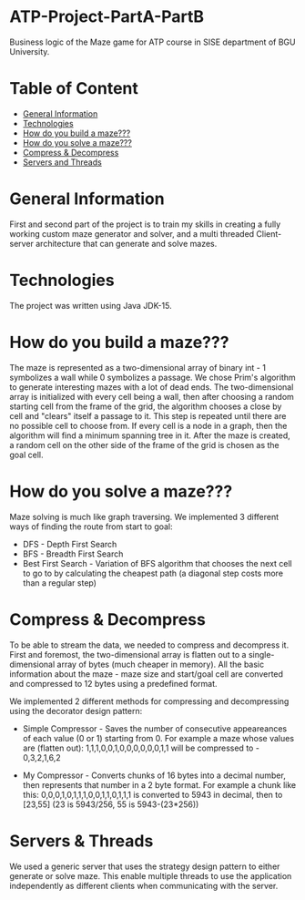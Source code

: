 # ATP-Project-PartA-PartB

Business logic of the Maze game for ATP course in SISE department of BGU University.

# Table of Content
* [General Information](#General-Information)
* [Technologies](#Technologies)
* [How do you build a maze???](#How-do-you-build-a-maze???)
* [How do you solve a maze???](#How-do-you-solve-a-maze???)
* [Compress & Decompress](#Compress-&-Decompress)
* [Servers and Threads](#Servers-&-Threads)

# General Information
First and second part of the project is to train my skills in creating a fully working custom maze generator and solver, and a multi threaded Client-server architecture that can generate and solve mazes.

# Technologies
The project was written using Java JDK-15.

# How do you build a maze???
The maze is represented as a two-dimensional array of binary int - 1 symbolizes a wall while 0 symbolizes a passage. We chose Prim's algorithm to generate interesting mazes with a lot of dead ends. The two-dimensional array is initialized with every cell being a wall, then after choosing a random starting cell from the frame of the grid, the algorithm chooses a close by cell and "clears" itself a passage to it. This step is repeated until there are no possible cell to choose from. If every cell is a node in a graph, then the algorithm will find a minimum spanning tree in it. After the maze is created, a random cell on the other side of the frame of the grid is chosen as the goal cell.

# How do you solve a maze???
Maze solving is much like graph traversing. We implemented 3 different ways of finding the route from start to goal:
* DFS - Depth First Search
* BFS - Breadth First Search
* Best First Search - Variation of BFS  algorithm that chooses the next cell to go to by calculating the cheapest path (a diagonal step costs more than a regular step)

# Compress & Decompress
To be able to stream the data, we needed to compress and decompress it. First and foremost, the two-dimensional array is flatten out to a single-dimensional array of bytes (much cheaper in memory). All the basic information about the maze - maze size and start/goal cell are converted and compressed to 12 bytes using a predefined format.

We implemented 2 different methods for compressing and decompressing using the decorator design pattern:

* Simple Compressor - Saves the number of consecutive appeareances of each value (0 or 1) starting from 0. 
For example a maze whose values are (flatten out): 1,1,1,0,0,1,0,0,0,0,0,0,1,1 will be compressed to - 0,3,2,1,6,2

* My Compressor - Converts chunks of 16 bytes into a decimal number, then represents that number in a 2 byte format.
For example a chunk like this: 0,0,0,1,0,1,1,1,0,0,1,1,0,1,1,1 is converted to 5943 in decimal, then to [23,55] (23 is 5943/256, 55 is 5943-(23*256))

# Servers & Threads
We used a generic server that uses the strategy design pattern to either generate or solve maze. This enable multiple threads to use the application independently as different clients when communicating with the server.
